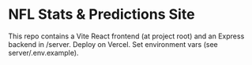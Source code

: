 # NFL Stats & Predictions Site

This repo contains a Vite React frontend (at project root) and an Express backend in /server.
Deploy on Vercel. Set environment vars (see server/.env.example).

